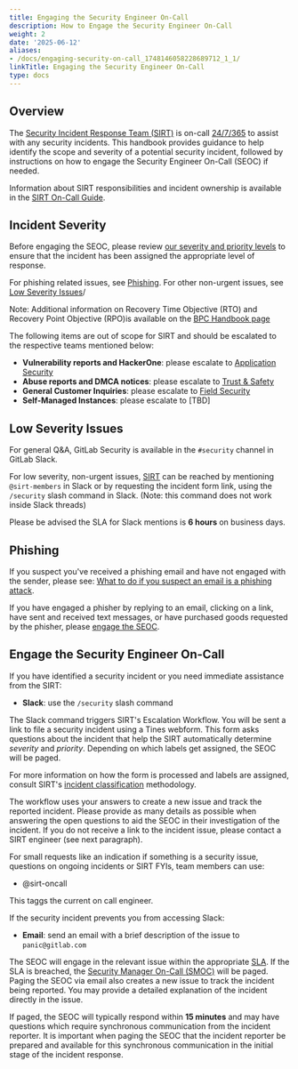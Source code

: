 ```yaml
---
title: Engaging the Security Engineer On-Call
description: How to Engage the Security Engineer On-Call
weight: 2
date: '2025-06-12'
aliases:
- /docs/engaging-security-on-call_1748146058228689712_1_1/
linkTitle: Engaging the Security Engineer On-Call
type: docs
---
```


## Overview

The [Security Incident Response Team (SIRT)](/handbook/security/security-operations/sirt/) is on-call [24/7/365](/handbook/engineering/on-call/#security-team-on-call-rotation) to assist with any security incidents. This handbook provides guidance to help identify the scope and severity of a potential security incident, followed by instructions on how to engage the Security Engineer On-Call (SEOC) if needed.

Information about SIRT responsibilities and incident ownership is available in the [SIRT On-Call Guide](/handbook/security/security-operations/secops-oncall/).

## Incident Severity

Before engaging the SEOC, please review [our severity and priority levels](/handbook/security/security-operations/sirt/severity-matrix/) to ensure that the incident has been assigned the appropriate level of response.

For phishing related issues, see [Phishing](#phishing). For other non-urgent issues, see [Low Severity Issues](#low-severity-issues)/

Note: Additional information on Recovery Time Objective (RTO) and Recovery Point Objective (RPO)is available on the [BPC Handbook page](/handbook/business-technology/entapps-documentation/policies/gitlab-business-continuity-plan/)

The following items are out of scope for SIRT and should be escalated to the respective teams mentioned below:

- **Vulnerability reports and HackerOne**: please escalate to [Application Security](/handbook/security/engaging-with-security/#vulnerability-reports-and-hackerone)
- **Abuse reports and DMCA notices**: please escalate to [Trust & Safety](/handbook/security/security-operations/trustandsafety/)
- **General Customer Inquiries**: please escalate to [Field Security](/handbook/security/security-assurance/field-security/)
- **Self-Managed Instances**: please escalate to [TBD]

## Low Severity Issues

For general Q&A, GitLab Security is available in the `#security` channel in GitLab Slack.

For low severity, non-urgent issues, [SIRT](/handbook/security/security-operations/sirt/) can be reached by mentioning `@sirt-members` in Slack or by requesting the incident form link, using the `/security` slash command in Slack. (Note: this command does not work inside Slack threads)

Please be advised the SLA for Slack mentions is **6 hours** on business days.

## Phishing

If you suspect you've received a phishing email and have not engaged with the sender, please see: [What to do if you suspect an email is a phishing attack](/handbook/security/security-assurance/governance/phishing/#what-to-do-if-you-suspect-an-email-is-a-phishing-attack).

If you have engaged a phisher by replying to an email, clicking on a link, have sent and received text messages, or have purchased goods requested by the phisher, please [engage the SEOC](#engage-the-security-engineer-on-call).

## Engage the Security Engineer On-Call

If you have identified a security incident or you need immediate assistance from the SIRT:

- **Slack**: use the `/security` slash command

The Slack command triggers SIRT's Escalation Workflow. You will be sent a link to file a security incident using a Tines webform. This form asks questions about the incident that help the SIRT automatically determine *severity* and *priority*. Depending on which labels get assigned, the SEOC will be paged.

For more information on how the form is processed and labels are assigned, consult SIRT's [incident classification](/handbook/security/security-operations/sirt/severity-matrix/) methodology.

The workflow uses your answers to create a new issue and track the reported incident. Please provide as many details as possible when answering the open questions to aid the SEOC in their investigation of the incident. If you do not receive a link to the incident issue, please contact a SIRT engineer (see next paragraph).

For small requests like an indication if something is a security issue, questions on ongoing incidents or SIRT FYIs, team members can use:

- @sirt-oncall

This taggs the current on call engineer. 

If the security incident prevents you from accessing Slack:

- **Email**: send an email with a brief description of the issue to `panic@gitlab.com`

The SEOC will engage in the relevant issue within the appropriate [SLA](/handbook/engineering/on-call/#security-team-on-call-rotation). If the SLA is breached, the [Security Manager On-Call (SMOC)](/handbook/engineering/on-call/#security-managers) will be paged. Paging the SEOC via email also creates a new issue to track the incident being reported. You may provide a detailed explanation of the incident directly in the issue.

If paged, the SEOC will typically respond within **15 minutes** and may have questions which require synchronous communication from the incident reporter. It is important when paging the SEOC that the incident reporter be prepared and available for this synchronous communication in the initial stage of the incident response.
